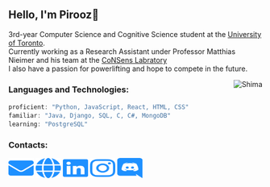 ## Hello, I'm Pirooz🖤

3rd-year Computer Science and Cognitive Science student at the [University of Toronto](https://www.cssu.ca/).  
Currently working as a Research Assistant under Professor Matthias Nieimer and his team at the [CoNSens Labratory](https://www.utsc.utoronto.ca/~niemeier/)  
I also have a passion for powerlifting and hope to compete in the future.  

<img align='right' src="catto.png" alt="Shima" height="240"></img>

### Languages and Technologies:
```javascript
proficient: "Python, JavaScript, React, HTML, CSS"
familiar: "Java, Django, SQL, C, C#, MongoDB"
learning: "PostgreSQL"
```

### Contacts:
<a href="mailto:piroozsab@gmail.com" target="blank"><img src="logos/envelope.svg" height="40" width="50"/></a>
<a href="https://piroozb.com/" target="blank"><img src="logos/globe.svg" height="40" width="50"/></a>
<a href="https://www.linkedin.com/in/pirooz-barkoosaraei/" target="blank"><img src="logos/linkedin.svg" height="40" width="50"/></a>
<a href="https://www.instagram.com/pillscapsules/" target="blank"><img src="logos/instagram.svg" height="40" width="50"/></a>
<a href="https://discord.com/users/242061580970229761" target="blank"><img src="logos/discord.svg" height="40" width="50"/></a>
